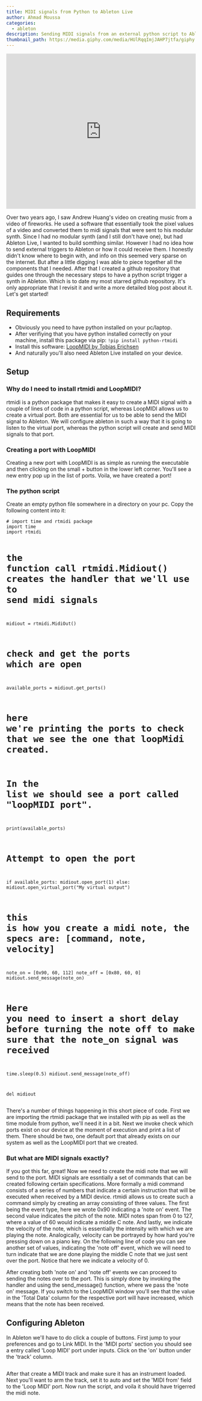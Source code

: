 ```yaml
---
title: MIDI signals from Python to Ableton Live
author: Ahmad Moussa
categories:
  - ableton
description: Sending MIDI signals from an external python script to Ableton is easy but requires a little bit of setup, which I'll guide you through in this blog post.
thumbnail_path: https://media.giphy.com/media/HUlRqqImjJAHP7jtfa/giphy.gif
---
```

<div style="width:100%;height:0;padding-bottom:82%;position:relative;"><iframe src="https://giphy.com/embed/HUlRqqImjJAHP7jtfa" width="100%" height="100%" style="position:absolute; pointer-events:none;" frameBorder="0" class="giphy-embed" allowFullScreen></iframe></div>

<p>Over two years ago, I saw Andrew Huang's video on creating music from a video of fireworks. He used a software that essentially took the pixel values of a video and converted them to midi signals that were sent to his modular synth. Since I had no modular synth (and I still don't have one), but had Ableton Live, I wanted to build somthing similar. However I had no idea how to send external triggers to Ableton or how it could receive them. I honestly didn't know where to begin with, and info on this seemed very sparse on the internet. But after a little digging I was able to piece together all the components that I needed. After that I created a github repository that guides one through the necessary steps to have a python script trigger a synth in Ableton. Which is to date my most starred github repository. It's only appropriate that I revisit it and write a more detailed blog post about it. Let's get started! </p>

<h2>Requirements</h2>
<p>
<ul>
  <li>Obviously you need to have python installed on your pc/laptop.</li>
  <li>After verifiying that you have python installed correctly on your machine, install this package via pip: <code>!pip install python-rtmidi</code></li>
  <li>Install this software: <a href='http://www.tobias-erichsen.de/software/loopmidi.html'>LoopMIDI by Tobias Erichsen</a></li>
  <li>And naturally you'll also need Ableton Live installed on your device.</li>
</ul>
</p>

<h2>Setup</h2>
<h3>Why do I need to install rtmidi and LoopMIDI?</h3>
<p>rtmidi is a python package that makes it easy to create a MIDI signal with a couple of lines of code in a python script, whereas LoopMIDI allows us to create a virtual port. Both  are essential for us to be able to send the MIDI signal to Ableton. We will configure ableton in such a way that it is going to listen to the virtual port, whereas the python script will create and send MIDI signals to that port. </p>


<h3>Creating a port with LoopMIDI</h3>
<p>Creating a new port with LoopMIDI is as simple as running the executable and then clicking on the small + button in the lower left corner. You'll see a new entry pop up in the list of ports. Voila, we have created a port!</p>

<h3>The python script</h3>
<p>Create an empty python file somewhere in a directory on your pc. Copy the following content into it: </p>
<pre><code># import time and rtmidi package
import time
import rtmidi

# the function call rtmidi.Midiout() creates the handler that we'll use to send midi signals
midiout = rtmidi.MidiOut()

# check and get the ports which are open
available_ports = midiout.get_ports()

# here we're printing the ports to check that we see the one that loopMidi created.
# In the list we should see a port called "loopMIDI port".
print(available_ports)

# Attempt to open the port
if available_ports:
    midiout.open_port(1)
else:
    midiout.open_virtual_port("My virtual output")

# this is how you create a midi note, the specs are: [command, note, velocity]
note_on = [0x90, 60, 112]
note_off = [0x80, 60, 0]
midiout.send_message(note_on)

# Here you need to insert a short delay before turning the note off to make sure that the note_on signal was received
time.sleep(0.5)
midiout.send_message(note_off)

del midiout
</code></pre>
<p>There's a number of things happening in this short piece of code. First we are importing the rtmidi package that we installed with pip as well as the time module from python, we'll need it in a bit. Next we invoke check which ports exist on our device at the moment of execution and print a list of them. There should be two, one default port that already exists on our system as well as the LoopMIDI port that we created.</p>

<h3>But what are MIDI signals exactly?</h3>
<p>If you got this far, great! Now we need to create the midi note that we will send to the port. MIDI signals are essntially a set of commands that can be created following certain specifications. More formally a midi command consists of a series of numbers that indicate a certain instruction that will be executed when received by a MIDI device. rtmidi allows us to create such a command simply by creating an array consisting of three values. The first being the event type, here we wrote 0x90 indicating a 'note on' event. The second value indicates the pitch of the note. MIDI notes span from 0 to 127, where a value of 60 would indicate a middle C note. And lastly, we indicate the velocity of the note, which is essentially the intensity with which we are playing the note. Analogically, velocity can be portrayed by how hard you're pressing down on a piano key. On the following line of code you can see another set of values, indicating the 'note off' event, which we will need to turn indicate that we are done playing the middle C note that we just sent over the port. Notice that here we indicate a velocity of 0.</p>

<p>After creating both 'note on' and 'note off' events we can proceed to sending the notes over to the port. This is simply done by invoking the handler and using the send_message() function, where we pass the 'note on' message. If you switch to the LoopMIDI window you'll see that the value in the 'Total Data' column for the respective port will have increased, which means that the note has been received.</p>

<h2>Configuring Ableton</h2>
<div class="row gtr-200">
<div class="col-6 col-12-medium">
<p>In Ableton we'll have to do click a couple of buttons. First jump to your preferences and go to Link MIDI. In the 'MIDI ports' section you should see a entry called 'Loop MIDI' port under inputs. Click on the 'on' button under the 'track' column.</p>
</div>
<div class="col-6 col-12-medium">
<span class="image fit"><img src="https://gorillasun.de/assets/images/2021-02-01-A-tutorial-on-sending-MIDI-signals-from-a-python-script-to-Ableton-Live/ableton_config1.png" alt="" /></span>
</div>

<p>After that create a MIDI track and make sure it has an instrument loaded. Next you'll want to arm the track, set it to auto and set the 'MIDI from' field to the 'Loop MIDI' port. Now run the script, and voila it should have trigerred the midi note.</p>

